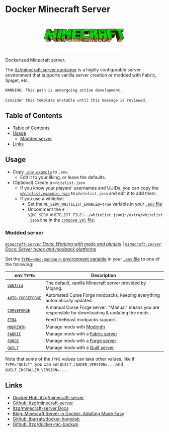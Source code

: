 # Docker Minecraft Server <!-- omit in toc -->

<!-- Repo image -->
<p align="center">
  <a href="https://github.com/redjax/docker_templates">
    <picture>
      <source media="(prefers-color-scheme: dark)" srcset="./minecraft-logo-1015.png">
      <img src="./minecraft-logo-1015.png" height="100">
    </picture>
  </a>
</p>

Dockerized Minecraft server.

The [itz/minecraft-server container](https://hub.docker.com/r/itzg/minecraft-server) is a highly configurable server environment that supports vanilla server creation or modded with Fabric, Spiget, etc.

```
WARNING: This path is undergoing active development.

Consider this template unstable until this message is reviewed.
```

## Table of Contents

- [Table of Contents](#table-of-contents)
- [Usage](#usage)
  - [Modded server](#modded-server)
- [Links](#links)

## Usage

- Copy [`.env.example`](./.env.example) to `.env`.
  - Edit it to your liking, or leave the defaults.
- (Optional) Create a `whitelist.json`
  - If you know your players' usernames and UUIDs, you can copy the [`whitelist.example.json`](./whitelist.example.json) to `whitelist.json` and edit it to add them.
  - If you use a whitelist:
    - Set the `MC_SERV_WHITELIST_ENABLED=true` variable in your [`.env` file](./.env.example)
    - Uncomment the `# - ${MC_SERV_WHITELIST_FILE:-./whitelist.json}:/extra/whitelist.json` line in the [`compose.yml` file](./compose.yml).

### Modded server

*[`minecraft-server` Docs: Working with mods and plugins](https://docker-minecraft-server.readthedocs.io/en/latest/mods-and-plugins/)* | 
*[`minecraft-server` Docs: Server types and modpack platforms](https://docker-minecraft-server.readthedocs.io/en/latest/types-and-platforms/)*

Set the [`TYPE=<mod-manager>` environment variable](https://docker-minecraft-server.readthedocs.io/en/latest/types-and-platforms/) in your [`.env` file](./.env.example) to one of the following:

| .env `TYPE=` | Description |
| ------ | ----------- |
| [`VANILLA`](https://docker-minecraft-server.readthedocs.io/en/latest/types-and-platforms/) | The default, vanilla Minecraft server provided by Mojang. |
| [`AUTO_CURSEFORGE`](https://docker-minecraft-server.readthedocs.io/en/latest/types-and-platforms/mod-platforms/auto-curseforge/) | Automated Curse Forge modpacks, keeping everything automatically updated. |
| [`CURSEFORGE`](https://docker-minecraft-server.readthedocs.io/en/latest/types-and-platforms/mod-platforms/curseforge/) | A manual Curse Forge server. "Manual" means you are responsible for downloading & updating the mods. |
| [`FTBA`](https://docker-minecraft-server.readthedocs.io/en/latest/types-and-platforms/mod-platforms/ftb/) |  FeedTheBeast modpacks support. |
| [`MODRINTH`](https://docker-minecraft-server.readthedocs.io/en/latest/types-and-platforms/mod-platforms/modrinth-modpacks/)  | Manage mods with [Modrinth](https://modrinth.com) |
| [`FABRIC`](https://docker-minecraft-server.readthedocs.io/en/latest/types-and-platforms/server-types/fabric/) | Manage mods with a [Fabric server](https://fabricmc.net/) |
| [`FORGE`](https://docker-minecraft-server.readthedocs.io/en/latest/types-and-platforms/server-types/forge/) | Manage mods with a [Forge server](http://www.minecraftforge.net/) |
| [`QUILT`](https://docker-minecraft-server.readthedocs.io/en/latest/types-and-platforms/server-types/quilt/) | Manage mods with a [Quilt server](https://quiltmc.org/) |

Note that some of the `TYPE` values can take other values, like if `TYPE="QUILT"`, you can set `QUILT_LOADER_VERSION=...` and `QUILT_INSTALLER_VERSION=...`.

## Links

- [Docker Hub: itzg/minecraft-server](https://hub.docker.com/r/itzg/minecraft-server)
- [Github: itzg/minecraft-server](https://github.com/itzg/docker-mc-backup)
- [itzg/minecraft-server Docs](https://docker-minecraft-server.readthedocs.io/en/latest/)
- [Blog: Minecraft Server in Docker: Adulting Made Easy](https://serialized.net/2021/02/minecraft_server_docker/)
- [Github: jbarratt/docker-homelab](https://github.com/jbarratt/docker-homelab/blob/main/minecraft.yml)
- [Github: itzg/docker-mc-backup](https://github.com/itzg/docker-mc-backup)
